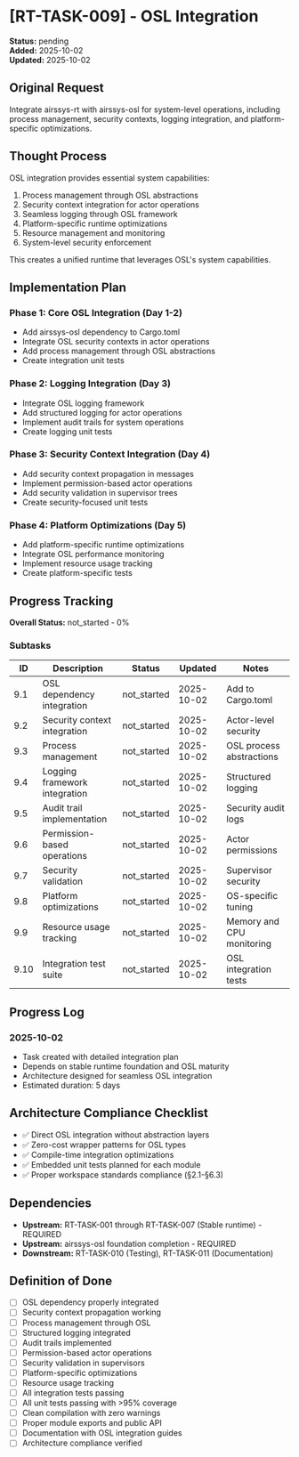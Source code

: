 # [RT-TASK-009] - OSL Integration  

**Status:** pending  
**Added:** 2025-10-02  
**Updated:** 2025-10-02

## Original Request
Integrate airssys-rt with airssys-osl for system-level operations, including process management, security contexts, logging integration, and platform-specific optimizations.

## Thought Process
OSL integration provides essential system capabilities:
1. Process management through OSL abstractions
2. Security context integration for actor operations
3. Seamless logging through OSL framework
4. Platform-specific runtime optimizations
5. Resource management and monitoring
6. System-level security enforcement

This creates a unified runtime that leverages OSL's system capabilities.

## Implementation Plan
### Phase 1: Core OSL Integration (Day 1-2)
- Add airssys-osl dependency to Cargo.toml
- Integrate OSL security contexts in actor operations
- Add process management through OSL abstractions
- Create integration unit tests

### Phase 2: Logging Integration (Day 3)
- Integrate OSL logging framework
- Add structured logging for actor operations
- Implement audit trails for system operations
- Create logging unit tests

### Phase 3: Security Context Integration (Day 4)
- Add security context propagation in messages
- Implement permission-based actor operations
- Add security validation in supervisor trees
- Create security-focused unit tests

### Phase 4: Platform Optimizations (Day 5)
- Add platform-specific runtime optimizations
- Integrate OSL performance monitoring
- Implement resource usage tracking
- Create platform-specific tests

## Progress Tracking

**Overall Status:** not_started - 0%

### Subtasks
| ID | Description | Status | Updated | Notes |
|----|-------------|--------|---------|-------|
| 9.1 | OSL dependency integration | not_started | 2025-10-02 | Add to Cargo.toml |
| 9.2 | Security context integration | not_started | 2025-10-02 | Actor-level security |
| 9.3 | Process management | not_started | 2025-10-02 | OSL process abstractions |
| 9.4 | Logging framework integration | not_started | 2025-10-02 | Structured logging |
| 9.5 | Audit trail implementation | not_started | 2025-10-02 | Security audit logs |
| 9.6 | Permission-based operations | not_started | 2025-10-02 | Actor permissions |
| 9.7 | Security validation | not_started | 2025-10-02 | Supervisor security |
| 9.8 | Platform optimizations | not_started | 2025-10-02 | OS-specific tuning |
| 9.9 | Resource usage tracking | not_started | 2025-10-02 | Memory and CPU monitoring |
| 9.10 | Integration test suite | not_started | 2025-10-02 | OSL integration tests |

## Progress Log
### 2025-10-02
- Task created with detailed integration plan
- Depends on stable runtime foundation and OSL maturity
- Architecture designed for seamless OSL integration
- Estimated duration: 5 days

## Architecture Compliance Checklist
- ✅ Direct OSL integration without abstraction layers
- ✅ Zero-cost wrapper patterns for OSL types
- ✅ Compile-time integration optimizations
- ✅ Embedded unit tests planned for each module
- ✅ Proper workspace standards compliance (§2.1-§6.3)

## Dependencies
- **Upstream:** RT-TASK-001 through RT-TASK-007 (Stable runtime) - REQUIRED
- **Upstream:** airssys-osl foundation completion - REQUIRED
- **Downstream:** RT-TASK-010 (Testing), RT-TASK-011 (Documentation)

## Definition of Done
- [ ] OSL dependency properly integrated
- [ ] Security context propagation working
- [ ] Process management through OSL
- [ ] Structured logging integrated
- [ ] Audit trails implemented
- [ ] Permission-based actor operations
- [ ] Security validation in supervisors
- [ ] Platform-specific optimizations
- [ ] Resource usage tracking
- [ ] All integration tests passing
- [ ] All unit tests passing with >95% coverage
- [ ] Clean compilation with zero warnings
- [ ] Proper module exports and public API
- [ ] Documentation with OSL integration guides
- [ ] Architecture compliance verified